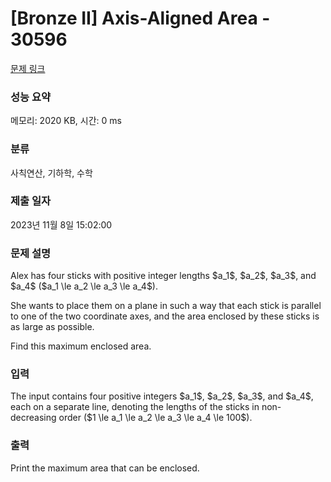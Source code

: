 # [Bronze II] Axis-Aligned Area - 30596 

[문제 링크](https://www.acmicpc.net/problem/30596) 

### 성능 요약

메모리: 2020 KB, 시간: 0 ms

### 분류

사칙연산, 기하학, 수학

### 제출 일자

2023년 11월 8일 15:02:00

### 문제 설명

<p>Alex has four sticks with positive integer lengths $a_1$, $a_2$, $a_3$, and $a_4$ ($a_1 \le a_2 \le a_3 \le a_4$).</p>

<p>She wants to place them on a plane in such a way that each stick is parallel to one of the two coordinate axes, and the area enclosed by these sticks is as large as possible.</p>

<p>Find this maximum enclosed area.</p>

### 입력 

 <p>The input contains four positive integers $a_1$, $a_2$, $a_3$, and $a_4$, each on a separate line, denoting the lengths of the sticks in non-decreasing order ($1 \le a_1 \le a_2 \le a_3 \le a_4 \le 100$).</p>

### 출력 

 <p>Print the maximum area that can be enclosed.</p>

